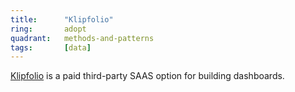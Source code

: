```yaml
---
title:      "Klipfolio"
ring:       adopt
quadrant:   methods-and-patterns
tags:       [data]
---
```


[Klipfolio](https://www.klipfolio.com/) is a paid third-party SAAS option for building dashboards.
